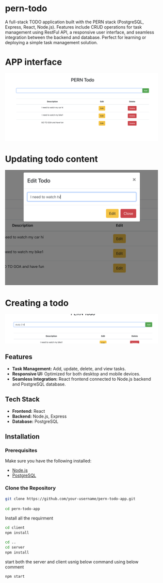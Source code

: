 # pern-todo
A full-stack TODO application built with the PERN stack (PostgreSQL, Express, React, Node.js). Features include CRUD operations for task management using RestFul API, a responsive user interface, and seamless integration between the backend and database. Perfect for learning or deploying a simple task management solution.



# APP interface
![app](images/app.png)

# Updating todo content
![Update](images/edit.png)

# Creating a todo
![create](images/create.png)





## Features

- **Task Management:** Add, update, delete, and view tasks.
- **Responsive UI:** Optimized for both desktop and mobile devices.
- **Seamless Integration:** React frontend connected to Node.js backend and PostgreSQL database.

## Tech Stack

- **Frontend:** React
- **Backend:** Node.js, Express
- **Database:** PostgreSQL

## Installation

### Prerequisites

Make sure you have the following installed:

- [Node.js](https://nodejs.org/)
- [PostgreSQL](https://www.postgresql.org/)


### Clone the Repository

```bash
git clone https://github.com/your-username/pern-todo-app.git

cd pern-todo-app

```
Install all the requirment
```bash
cd client
npm install
```
```bash
cd ..
cd server
npm install
```
start both the server and client usnig below command using below comment
```bash
npm start
```



